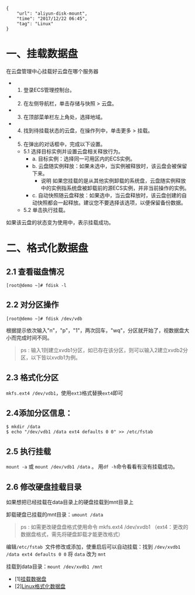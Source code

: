 ```
{
    "url": "aliyun-disk-mount",
    "time": "2017/12/22 06:45",
    "tag": "Linux"
}
```

# 一、挂载数据盘

在云盘管理中心挂载好云盘在哪个服务器

- 1. 登录ECS管理控制台。
- 2. 在左侧导航栏，单击存储与快照 > 云盘。
- 3. 在顶部菜单栏左上角处，选择地域。
- 4. 找到待挂载状态的云盘，在操作列中，单击更多 > 挂载。
- 5. 在弹出的对话框中，完成以下设置。
    - 5.1 选择目标实例并设置云盘相关释放行为。
        - a. 目标实例：选择同一可用区内的ECS实例。
        - b. 云盘随实例释放：如果未选中，当实例被释放时，该云盘会被保留下来。
            - 说明 如果您挂载的是从其他实例卸载的系统盘，云盘随实例释放中的实例指系统盘被卸载前的源ECS实例，并非当前操作的实例。
        - c. 自动快照随云盘释放：如果选中，当云盘释放时，该云盘创建的自动快照都会一起释放。建议您不要选择该选项，以便保留备份数据。
    - 5.2 单击执行挂载。

如果该云盘的状态变为使用中，表示挂载成功。

# 二、格式化数据盘
## 2.1 查看磁盘情况
```
[root@demo ~]# fdisk -l
```

## 2.2 对分区操作
```
[root@demo ~]# fdisk /dev/vdb
```
根据提示依次输入"n"，"p"，"1"，两次回车，"wq"，分区就开始了，视数据盘大小而完成时间不同。

> ps : 输入1则建立xvdb1分区，如已存在该分区，则可以输入2建立xvdb2分区，以下皆以xvdb1为例。


## 2.3 格式化分区

`mkfs.ext4 /dev/vdb1`，使用`ext3`格式替换`ext4`即可

## 2.4添加分区信息：

```
$ mkdir /data
$ echo "/dev/vdb1 /data ext4 defaults 0 0" >> /etc/fstab
```

## 2.5 执行挂载

`mount -a` 或 `mount /dev/vdb1 /data` 。 用`df -h`命令看看有没有挂载成功。

## 2.6 修改硬盘挂载目录

如果想把已经挂载在data目录上的硬盘挂载到mnt目录上

卸载硬盘已挂载的mnt目录：`umount /data`

> ps : 如需更改硬盘盘格式使用命令 mkfs.ext4 /dev/xvdb1 （ext4：更改的数据盘格式，需先将硬盘卸载才能更改格式）

编辑`/etc/fstab `文件修改或添加，使重启后可以自动挂载：找到 `/dev/xvdb1 /data ext4 defaults 0 0` 将 `data` 改为 `mnt`

挂载到data目录：`mount /dev/xvdb1 /mnt`

- [1][挂载数据盘](https://help.aliyun.com/document_detail/25446.html?spm=a2c4g.11186623.6.809.23ce2c3086czfU)
- [2][Linux格式化数据盘](https://help.aliyun.com/document_detail/25426.html?spm=a2c4g.11186623.6.811.57763b94m2yKny)